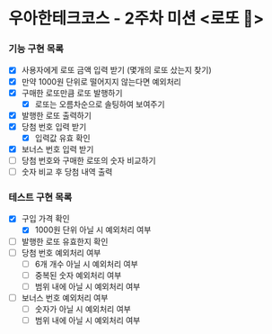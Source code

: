 # 우아한테크코스 - 2주차 미션 <로또 💸>

### 기능 구현 목록

- [x] 사용자에게 로또 금액 입력 받기 (몇개의 로또 샀는지 찾기)
- [x] 만약 1000원 단위로 떨어지지 않는다면 예외처리
- [x] 구매한 로또만큼 로또 발행하기
  - [x] 로또는 오름차순으로 솔팅하여 보여주기
- [x] 발행한 로또 출력하기
- [x] 당첨 번호 입력 받기
  - [x] 입력값 유효 확인
- [x] 보너스 번호 입력 받기
- [ ] 당첨 번호와 구매한 로또의 숫자 비교하기
- [ ] 숫자 비교 후 당첨 내역 출력

### 테스트 구현 목록

- [x] 구입 가격 확인
  - [x] 1000원 단위 아닐 시 예외처리 여부
- [ ] 발행한 로또 유효한지 확인
- [ ] 당첨 번호 예외처리 여부
  - [ ] 6개 개수 아닐 시 예외처리 여부
  - [ ] 중복된 숫자 예외처리 여부
  - [ ] 범위 내에 아닐 시 예외처리 여부
- [ ] 보너스 번호 예외처리 여부
  - [ ] 숫자가 아닐 시 예외처리 여부
  - [ ] 범위 내에 아닐 시 예외처리 여부
